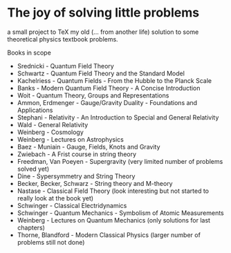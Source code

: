 # The joy of solving little problems

a small project to TeX my old (... from another life) solution to some theoretical physics textbook problems.

Books in scope

+ Srednicki - Quantum Field Theory
+ Schwartz - Quantum Field Theory and the Standard Model
+ Kachelriess - Quantum Fields - From the Hubble to the Planck Scale
+ Banks - Modern Quantum Field Theory - A Concise Introduction
+ Woit - Quantum Theory, Groups and Representations
+ Ammon, Erdmenger - Gauge/Gravity Duality - Foundations and Applications
+ Stephani - Relativity - An Introduction to Special and General Relativity
+ Wald - General Relativity
+ Weinberg - Cosmology
+ Weinberg - Lectures on Astrophysics
+ Baez - Muniain - Gauge, Fields, Knots and Gravity
+ Zwiebach - A Frist course in string theory
+ Freedman, Van Poeyen - Supergravity (very limited number of problems solved yet)
+ Dine - Sypersymmetry and String Theory
+ Becker, Becker, Schwarz - String theory and M-theory
+ Nastase - Classical Field Theory (look interesting but not started to really look at the book yet)
+ Schwinger - Classical Electridynamics
+ Schwinger - Quantum Mechanics - Symbolism of Atomic Measurements
+ Weinberg - Lectures on Quantum Mechanics (only solutions for last chapters)
+ Thorne, Blandford - Modern Classical Physics (larger number of problems still not done)
